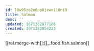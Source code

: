 ```yaml
---
id: l8w95zo2e6pp8jewoi10ni9
title: Salmon
desc: ''
updated: 1671382877186
created: 1671382854223
---
```


[[rel.merge-with]]:[[_.food.fish.salmon]]